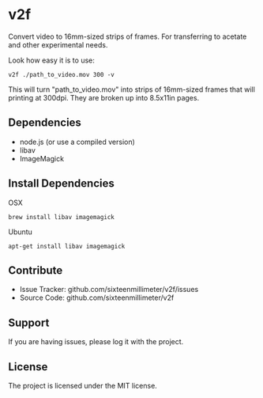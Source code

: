 v2f
========

Convert video to 16mm-sized strips of frames. For transferring to acetate and other experimental needs.

Look how easy it is to use:

    v2f ./path_to_video.mov 300 -v

This will turn "path_to_video.mov" into strips of 16mm-sized frames that will printing at 300dpi. They are broken up into 8.5x11in pages.


Dependencies
------------

- node.js (or use a compiled version)
- libav
- ImageMagick

Install Dependencies
--------------------

OSX

	brew install libav imagemagick

Ubuntu

	apt-get install libav imagemagick

Contribute
----------

- Issue Tracker: github.com/sixteenmillimeter/v2f/issues
- Source Code: github.com/sixteenmillimeter/v2f

Support
-------

If you are having issues, please log it with the project.

License
-------

The project is licensed under the MIT license.
